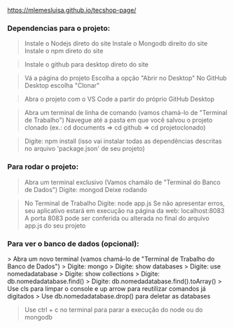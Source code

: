  https://mlemesluisa.github.io/tecshop-page/


<h3>Dependencias para o projeto: </h3>

> Instale o Nodejs direto do site
> Instale o Mongodb direito do site
> Instale o npm direto do site 

> Instale o github para desktop direto do site

> Vá a página do projeto
> Escolha a opção "Abrir no Desktop"
> No GitHub Desktop escolha "Clonar" 

> Abra o projeto com o VS Code a partir do próprio GitHub Desktop

> Abra um terminal de linha de comando (vamos chamá-lo de "Terminal de Trabalho")
> Navegue até a pasta em que você salvou o projeto clonado (ex.: cd documents => cd github => cd projetoclonado)

> Digite: npm install (isso vai instalar todas as dependências descritas no arquivo 'package.json' de seu projeto)

<h3>Para rodar o projeto: </h3>

> Abra um terminal exclusivo (Vamos chamálo de "Terminal do Banco de Dados")
> Digite: mongod
> Deixe rodando 

> No Terminal de Trabalho
> Digite: node app.js
> Se não apresentar erros, seu aplicativo estará em execução na página da web: localhost:8083 
> A porta 8083 pode ser conferida ou alterada no final do arquivo app.js do seu projeto

<h3>Para ver o banco de dados (opcional): </h3>
> Abra um novo terminal (vamos chamá-lo de "Terminal de Trabalho do Banco de Dados")
> Digite: mongo 
> Digite: show databases
> Digite: use nomedadatabase
> Digite: show collections
> Digite: db.nomedadatabase.find()
> Digite: db.nomedadatabase.find().toArray()
> Use cls para limpar o console e up arrow para reutilizar comandos já digitados 
> Use db.nomedadatabase.drop() para deletar as databases

> Use ctrl + c no terminal para parar a execução do node ou do mongodb 